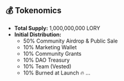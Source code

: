 ## 💰 Tokenomics
- **Total Supply:** 1,000,000,000 LORY
- **Initial Distribution:**
  - 50% Community Airdrop & Public Sale
  - 10% Marketing Wallet
  - 10% Community Grants
  - 10% DAO Treasury
  - 10% Team (Vested)
  - 10% Burned at Launch 🔥
...